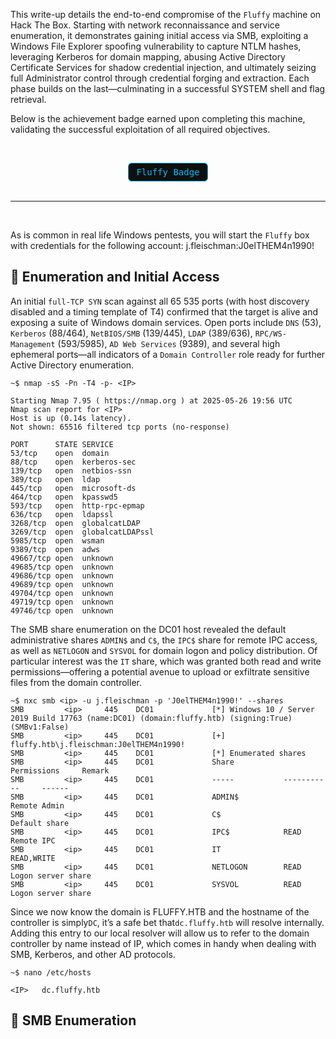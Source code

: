 <p class="indent-paragraph">  
This write-up details the end-to-end compromise of the <code>Fluffy</code> machine on Hack The Box. Starting with network reconnaissance and service enumeration, it demonstrates gaining initial access via SMB, exploiting a Windows File Explorer spoofing vulnerability to capture NTLM hashes, leveraging Kerberos for domain mapping, abusing Active Directory Certificate Services for shadow credential injection, and ultimately seizing full Administrator control through credential forging and extraction. Each phase builds on the last—culminating in a successful SYSTEM shell and flag retrieval.  
</p>


<p class="indent-paragraph">
Below is the achievement badge earned upon completing this machine, validating the successful exploitation of all required objectives.
</p><br>

<div style="text-align: center; margin-top: 1em;">
  <a href="https://www.hackthebox.com/achievement/machine/1007551/662" target="_blank" style="text-decoration: none; font-family: monospace; background: #0f0f0f; color: #00bfff; padding: 6px 12px; border: 1px solid #00bfff; border-radius: 6px; display: inline-block;">Fluffy Badge</a>
</div><br>

---
<br><p class="indent-paragraph">
As is common in real life Windows pentests, you will start the <code>Fluffy</code> box with credentials for the following account: 
<span class="blue">j.fleischman</span>:<span class="red">J0elTHEM4n1990!</span>
</p>


## 🧩 Enumeration and Initial Access

<p class="indent-paragraph">
An initial <code>full-TCP SYN</code> scan against all 65 535 ports (with host discovery disabled and a timing template of T4) confirmed that the target is alive and exposing a suite of Windows domain services. Open ports include <code>DNS</code> (53), <code>Kerberos</code> (88/464), <code>NetBIOS/SMB</code> (139/445), <code>LDAP</code> (389/636), <code>RPC/WS-Management</code> (593/5985), <code>AD Web Services</code> (9389), and several high ephemeral ports—all indicators of a <code>Domain Controller</code> role ready for further Active Directory enumeration.
</p>


```
~$ nmap -sS -Pn -T4 -p- <IP>

Starting Nmap 7.95 ( https://nmap.org ) at 2025-05-26 19:56 UTC
Nmap scan report for <IP>
Host is up (0.14s latency).
Not shown: 65516 filtered tcp ports (no-response)

PORT      STATE SERVICE
53/tcp    open  domain
88/tcp    open  kerberos-sec
139/tcp   open  netbios-ssn
389/tcp   open  ldap
445/tcp   open  microsoft-ds
464/tcp   open  kpasswd5
593/tcp   open  http-rpc-epmap
636/tcp   open  ldapssl
3268/tcp  open  globalcatLDAP
3269/tcp  open  globalcatLDAPssl
5985/tcp  open  wsman
9389/tcp  open  adws
49667/tcp open  unknown
49685/tcp open  unknown
49686/tcp open  unknown
49689/tcp open  unknown
49704/tcp open  unknown
49719/tcp open  unknown
49746/tcp open  unknown
```

<p class="indent-paragraph">
The SMB share enumeration on the DC01 host revealed the default administrative shares <code>ADMIN$</code> and <code>C$</code>, the <code>IPC$</code> share for remote IPC access, as well as <code>NETLOGON</code> and <code>SYSVOL</code> for domain logon and policy distribution. Of particular interest was the <code>IT</code> share, which was granted both read and write permissions—offering a potential avenue to upload or exfiltrate sensitive files from the domain controller.
</p>

```
~$ nxc smb <ip> -u j.fleischman -p 'J0elTHEM4n1990!' --shares         
SMB         <ip>     445    DC01             [*] Windows 10 / Server 2019 Build 17763 (name:DC01) (domain:fluffy.htb) (signing:True) (SMBv1:False)
SMB         <ip>     445    DC01             [+] fluffy.htb\j.fleischman:J0elTHEM4n1990! 
SMB         <ip>     445    DC01             [*] Enumerated shares
SMB         <ip>     445    DC01             Share           Permissions     Remark
SMB         <ip>     445    DC01             -----           -----------     ------
SMB         <ip>     445    DC01             ADMIN$                          Remote Admin
SMB         <ip>     445    DC01             C$                              Default share
SMB         <ip>     445    DC01             IPC$            READ            Remote IPC
SMB         <ip>     445    DC01             IT              READ,WRITE      
SMB         <ip>     445    DC01             NETLOGON        READ            Logon server share 
SMB         <ip>     445    DC01             SYSVOL          READ            Logon server share 
```

<p class="indent-paragraph">
Since we now know the domain is <span class="blue">FLUFFY.HTB</span> and the hostname of the controller is simply<code>DC</code><span class="codefix">,</span> it’s a safe bet that<code>dc.fluffy.htb</code> will resolve internally. Adding this entry to our local resolver will allow us to refer to the domain controller by name instead of IP, which comes in handy when dealing with SMB, Kerberos, and other AD protocols. 
</p>

```
~$ nano /etc/hosts

<IP>   dc.fluffy.htb
```


## 🪪 SMB Enumeration

